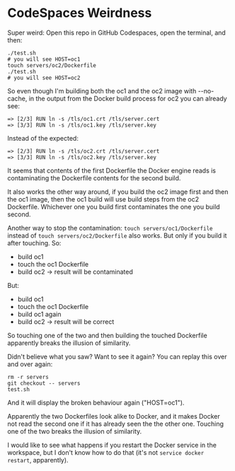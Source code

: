 # CodeSpaces Weirdness

Super weird:
Open this repo in GitHub Codespaces, open the terminal, and then:
```
./test.sh
# you will see HOST=oc1
touch servers/oc2/Dockerfile
./test.sh
# you will see HOST=oc2
```

So even though I'm building both the oc1 and the oc2 image with --no-cache,
in the output from the Docker build process for oc2 you can already see:
```
=> [2/3] RUN ln -s /tls/oc1.crt /tls/server.cert
=> [3/3] RUN ln -s /tls/oc1.key /tls/server.key
```
Instead of the expected:
```
=> [2/3] RUN ln -s /tls/oc2.crt /tls/server.cert
=> [3/3] RUN ln -s /tls/oc2.key /tls/server.key
```

It seems that contents of the first Dockerfile the Docker engine reads is contaminating the Dockerfile contents for the second build.

It also works the other way around, if you build the oc2 image first and then the oc1 image, then the oc1 build will use build steps from the oc2 Dockerfile. Whichever one you build first contaminates the one you build second.

Another way to stop the contamination: `touch servers/oc1/Dockerfile` instead of `touch servers/oc2/Dockerfile` also works. But only if you build it after touching. So:
* build oc1
* touch the oc1 Dockerfile
* build oc2
  -> result will be contaminated

But:
* build oc1
* touch the oc1 Dockerfile
* build oc1 again
* build oc2
  -> result will be correct

So touching one of the two and then building the touched Dockerfile
apparently breaks the illusion of similarity.

Didn't believe what you saw? Want to see it again? You can replay this over and over again:
```
rm -r servers
git checkout -- servers
test.sh
```
And it will display the broken behaviour again ("HOST=oc1").

Apparently the two Dockerfiles look alike to Docker, and it makes Docker not read the second one if it has already seen the the other one.
Touching one of the two breaks the illusion of similarity.

I would like to see what happens if you restart the Docker service in the workspace, but I don't know how to do that (it's not `service docker restart`, apparently).